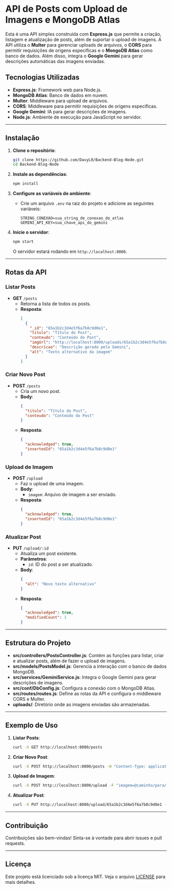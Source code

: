 # API de Posts com Upload de Imagens e MongoDB Atlas

Esta é uma API simples construída com **Express.js** que permite a criação, listagem e atualização de posts, além de suportar o upload de imagens. A API utiliza o **Multer** para gerenciar uploads de arquivos, o **CORS** para permitir requisições de origens específicas e o **MongoDB Atlas** como banco de dados. Além disso, integra o **Google Gemini** para gerar descrições automáticas das imagens enviadas.

## Tecnologias Utilizadas

- **Express.js**: Framework web para Node.js.
- **MongoDB Atlas**: Banco de dados em nuvem.
- **Multer**: Middleware para upload de arquivos.
- **CORS**: Middleware para permitir requisições de origens específicas.
- **Google Gemini**: IA para gerar descrições de imagens.
- **Node.js**: Ambiente de execução para JavaScript no servidor.

---

## Instalação

1. **Clone o repositório**:
   ```bash
   git clone https://github.com/DavyL0/Backend-Blog-Node.git
   cd Backend-Blog-Node
   ```

2. **Instale as dependências**:
   ```bash
   npm install
   ```

3. **Configure as variáveis de ambiente**:
   - Crie um arquivo `.env` na raiz do projeto e adicione as seguintes variáveis:
     ```env
     STRING_CONEXAO=sua_string_de_conexao_do_atlas
     GEMINI_API_KEY=sua_chave_api_do_gemini
     ```

4. **Inicie o servidor**:
   ```bash
   npm start
   ```

   O servidor estará rodando em `http://localhost:8000`.

---

## Rotas da API

### Listar Posts
- **GET** `/posts`
  - Retorna a lista de todos os posts.
  - **Resposta**:
    ```json
    [
      {
        "_id": "65a1b2c3d4e5f6a7b8c9d0e1",
        "titulo": "Título do Post",
        "conteudo": "Conteúdo do Post",
        "imgUrl": "http://localhost:8000/uploads/65a1b2c3d4e5f6a7b8c9d0e1.png",
        "descricao": "Descrição gerada pelo Gemini",
        "alt": "Texto alternativo da imagem"
      }
    ]
    ```

### Criar Novo Post
- **POST** `/posts`
  - Cria um novo post.
  - **Body**:
    ```json
    {
      "titulo": "Título do Post",
      "conteudo": "Conteúdo do Post"
    }
    ```
  - **Resposta**:
    ```json
    {
      "acknowledged": true,
      "insertedId": "65a1b2c3d4e5f6a7b8c9d0e1"
    }
    ```

### Upload de Imagem
- **POST** `/upload`
  - Faz o upload de uma imagem.
  - **Body**:
    - `imagem`: Arquivo de imagem a ser enviado.
  - **Resposta**:
    ```json
    {
      "acknowledged": true,
      "insertedId": "65a1b2c3d4e5f6a7b8c9d0e1"
    }
    ```

### Atualizar Post
- **PUT** `/upload/:id`
  - Atualiza um post existente.
  - **Parâmetros**:
    - `id`: ID do post a ser atualizado.
  - **Body**:
    ```json
    {
      "alt": "Novo texto alternativo"
    }
    ```
  - **Resposta**:
    ```json
    {
      "acknowledged": true,
      "modifiedCount": 1
    }
    ```

---

## Estrutura do Projeto

- **src/controllers/PostsController.js**: Contém as funções para listar, criar e atualizar posts, além de fazer o upload de imagens.
- **src/models/PostsModel.js**: Gerencia a interação com o banco de dados MongoDB.
- **src/services/GeminiService.js**: Integra o Google Gemini para gerar descrições de imagens.
- **src/conf/DbConfig.js**: Configura a conexão com o MongoDB Atlas.
- **src/routes/routes.js**: Define as rotas da API e configura o middleware CORS e Multer.
- **uploads/**: Diretório onde as imagens enviadas são armazenadas.

---

## Exemplo de Uso

1. **Listar Posts**:
   ```bash
   curl -X GET http://localhost:8000/posts
   ```

2. **Criar Novo Post**:
   ```bash
   curl -X POST http://localhost:8000/posts -H "Content-Type: application/json" -d '{"titulo": "Meu Post", "conteudo": "Conteúdo do post"}'
   ```

3. **Upload de Imagem**:
   ```bash
   curl -X POST http://localhost:8000/upload -F "imagem=@caminho/para/imagem.png"
   ```

4. **Atualizar Post**:
   ```bash
   curl -X PUT http://localhost:8000/upload/65a1b2c3d4e5f6a7b8c9d0e1 -H "Content-Type: application/json" -d '{"alt": "Nova descrição"}'
   ```

---

## Contribuição

Contribuições são bem-vindas! Sinta-se à vontade para abrir issues e pull requests.

---

## Licença

Este projeto está licenciado sob a licença MIT. Veja o arquivo [LICENSE](LICENSE) para mais detalhes.
